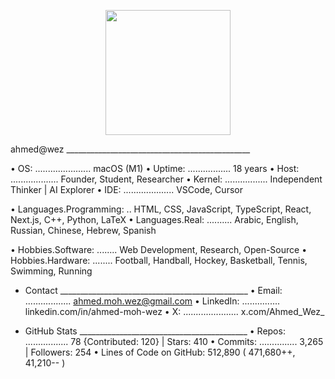 <p align="center">
  <img src="https://media1.giphy.com/media/v1.Y2lkPTc5MGI3NjExcWJ3czI2cmxrZDRvZTlvZ2U2aHlzbjN1bjBhNHg1bHBiZmFnZG80NCZlcD12MV9pbnRlcm5hbF9naWZfYnlfaWQmY3Q9Zw/DyK2Fy4Mcs6cw/giphy.gif" width="200" />
</p>

ahmed@wez ______________________________________________

• OS: ...................... macOS (M1)
• Uptime: ................. 18 years
• Host: ................... Founder, Student, Researcher
• Kernel: ................. Independent Thinker | AI Explorer
• IDE: .................... VSCode, Cursor

• Languages.Programming: .. HTML, CSS, JavaScript, TypeScript, React, Next.js, C++, Python, LaTeX
• Languages.Real: .......... Arabic, English, Russian, Chinese, Hebrew, Spanish

• Hobbies.Software: ........ Web Development, Research, Open-Source
• Hobbies.Hardware: ........ Football, Handball, Hockey, Basketball, Tennis, Swimming, Running

- Contact _______________________________________________
• Email: .................. ahmed.moh.wez@gmail.com
• LinkedIn: ............... linkedin.com/in/ahmed-moh-wez
• X: ...................... x.com/Ahmed_Wez_

- GitHub Stats __________________________________________
• Repos: ................. 78 {Contributed: 120} | Stars: 410
• Commits: ............... 3,265 | Followers: 254
• Lines of Code on GitHub: 512,890 ( 471,680++, 41,210-- )
